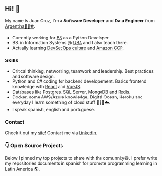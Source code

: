 ## Hi! 👋

My name is Juan Cruz, I'm a **Software Developer** and **Data Engineer** from [Argentina](https://www.google.com.ar/maps/place/Argentina/)[🧉](https://en.wikipedia.org/wiki/Mate_(drink))[🍷](https://www.google.com.ar/maps/place/Mendoza)[⚽](https://www.youtube.com/watch?v=oqR-1aQVBeQ).

- Currently working for [BB](https://bb.vision/) as a Python Developer.
- BS. in Information Systems @ [UBA](https://www.economicas.uba.ar/alumnos/sistemas/) and I also teach there.
- Actually learning [DevSecOps culture](https://devsecops-latam.org/) and [Amazon CCP](https://aws.amazon.com/es/certification/certified-cloud-practitioner/).

### Skills
- Critical thinking, networking, teamwork and leadership. Best practices and software design.
- Python and C# coding for backend developement. Basics frontend knowledge with [React](https://reactjs.org/) and [VueJS](https://vuejs.org/).
- Databases like Postgres, SQL Server, MongoDB and Redis.
- Docker, some AWS/Azure knowledge, Digital Ocean, Heroku and everyday I learn something of cloud stuff 🧑🏻‍💻☁️.
- I speak spanish, english and portuguese.

### Contact
Check it out my [site](https://juancruzromero.github.io/)! Contact me via [LinkedIn](https://www.linkedin.com/in/juancruzromero/).

### 👇 Open Source Projects
Below I pinned my top projects to share with the comunnity😄. I prefer write my repositories documents in spanish for promote programming learning in Latin America 🌎.
